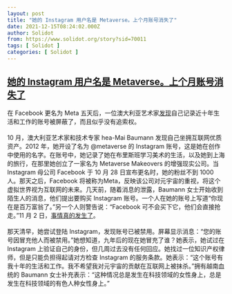 ```yaml
---
layout: post
title: "她的 Instagram 用户名是 Metaverse。上个月账号消失了"
date: 2021-12-15T08:24:02.000Z
author: Solidot
from: https://www.solidot.org/story?sid=70011
tags: [ Solidot ]
categories: [ Solidot ]
---
```

<!--1639556642000-->
[她的 Instagram 用户名是 Metaverse。上个月账号消失了](https://www.solidot.org/story?sid=70011)
------

<div>
在 Facebook 更名为 Meta 五天后，一位澳大利亚艺术家<a href="https://tech.slashdot.org/story/21/12/14/1918216/her-instagram-handle-was-metaverse-last-month-it-vanished">发现</a>自己记录近十年生活和工作的账号被屏蔽了，而且似乎没有追索权。<br><br>10 月，澳大利亚艺术家和技术专家 hea-Mai Baumann 发现自己坐拥互联网优质资产。2012 年，她开设了名为 @metaverse 的 Instagram 账号，这是她在创作中使用的名字。在账号中，她记录了她在布里斯班学习美术的生活，以及她到上海的旅行，在那里她创立了一家名为 Metaverse Makeovers 的增强现实公司。当 Instagram 母公司 Facebook 于 10 月 28 日宣布更名时，她的粉丝不到 1000 人。那天之后，Facebook 将被称为Meta，反映该公司对元宇宙的重视，将这个虚拟世界视为互联网的未来。几天前，随着消息的泄露，Baumann 女士开始收到陌生人的消息，他们提出要购买 Instagram 账号。一个人在她的账号上写道“你现在是百万富翁了。”另一个人则警告说：“Facebook 可不会买下它，他们会直接抢走。”11 月 2 日，<a href="https://www.nytimes.com/2021/12/13/technology/instagram-handle-metaverse.html">事情真的发生了</a>。<br><br>那天清早，她尝试登陆 Instagram，发现账号已被禁用。屏幕显示消息：“您的账号因冒充他人而被禁用。”她想知道，九年后的现在她冒充了谁？她表示，她试过在 Instagram 上验证自己的身份，但几周过去没有任何回应。她找过一位知识产权律师，但是只能负担得起请对方检查 Instagram 的服务条款。她表示：“这个账号有我十年的生活和工作。我不希望我对元宇宙的贡献在互联网上被抹杀。”拥有越南血统的 Baumann 女士补充表示：“这种情况总是发生在科技领域的女性身上，总是发生在科技领域的有色人种女性身上。”
</div>
